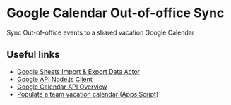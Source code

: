 # Google Calendar Out-of-office Sync

Sync Out-of-office events to a shared vacation Google Calendar

## Useful links
- [Google Sheets Import & Export Data Actor](https://github.com/apify-projects/store-google-sheets)
- [Google API Node.js Client](https://github.com/googleapis/google-api-nodejs-client)
- [Google Calendar API Overview](https://developers.google.com/calendar/api/guides/overview)
- [Populate a team vacation calendar (Apps Script)](https://developers.google.com/apps-script/samples/automations/vacation-calendar)
